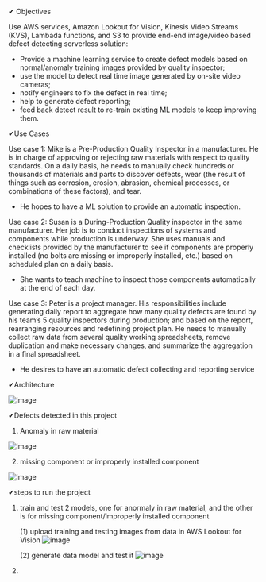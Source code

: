 ✔ Objectives

Use AWS services, Amazon Lookout for Vision, Kinesis Video Streams (KVS), Lambada functions, and S3 to provide end-end image/video based defect detecting serverless solution:
- Provide a machine learning service to create defect models based on normal/anomaly training images provided by quality inspector; 
- use the model to detect real time image generated by on-site video cameras; 
- notify engineers to fix the defect in real time; 
- help to generate defect reporting; 
- feed back detect result to re-train existing ML models to keep improving them.

✔Use Cases

Use case 1: Mike is a Pre-Production Quality Inspector in a manufacturer. He is in charge of approving or rejecting raw materials with respect to quality standards. On a daily basis, he needs to manually check hundreds or thousands of materials and parts to discover defects, wear (the result of things such as corrosion, erosion, abrasion, chemical processes, or combinations of these factors), and tear.
- He hopes to have a ML solution to provide an automatic inspection.
  
Use case 2: Susan is a During-Production Quality inspector in the same manufacturer. Her job is to conduct inspections of systems and components while production is underway. She uses manuals and checklists provided by the manufacturer to see if components are properly installed (no bolts are missing or improperly installed, etc.) based on scheduled plan on a daily basis. 
- She wants to teach machine to inspect those components automatically at the end of each day.
  
Use case 3: Peter is a project manager.  His responsibilities include generating daily report to aggregate how many quality defects are found by his team’s 5 quality inspectors during production; and based on the report, rearranging resources and redefining project plan. He needs to manually collect raw data from several quality working spreadsheets, remove duplication and make necessary changes, and summarize the aggregation in a final spreadsheet.
- He desires to have an automatic defect collecting and reporting service 

✔Architecture

![image](https://github.com/user-attachments/assets/8885e285-bb23-4547-b954-e43d2698d8ea)


✔Defects detected in this project

1.  Anomaly in raw material
   
![image](https://github.com/user-attachments/assets/d232fff6-e560-42f5-af15-8825b497d7df)

2. missing component or improperly installed component

![image](https://github.com/user-attachments/assets/42ca5293-7c4b-4dbc-b94e-3ca715943e7b)


✔steps to run the project
1. train and test 2 models, one for anormaly in raw material, and the other is for missing component/improperly installed component
   
   (1) upload training and testing images from data in AWS Lookout for Vision
   ![image](https://github.com/user-attachments/assets/def93eb7-8a0f-4d65-b6c6-93118f6d3e29)


   (2) generate data model and test it
    ![image](https://github.com/user-attachments/assets/ed438c1d-7e40-4f01-a484-2f7406be36a5)


2. 
